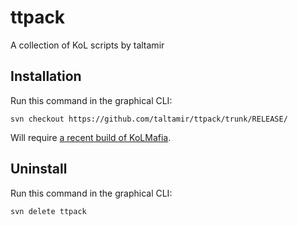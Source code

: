 # ttpack
A collection of KoL scripts by taltamir

## Installation

Run this command in the graphical CLI:
```
svn checkout https://github.com/taltamir/ttpack/trunk/RELEASE/
```
Will require [a recent build of KoLMafia](http://builds.kolmafia.us/job/Kolmafia/lastSuccessfulBuild/).

## Uninstall

Run this command in the graphical CLI:
```
svn delete ttpack
```
